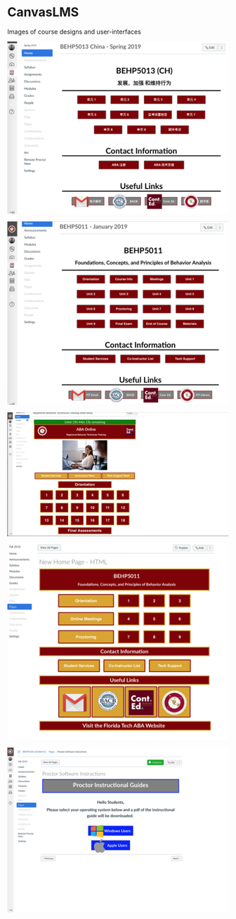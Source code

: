 # CanvasLMS
Images of course designs and user-interfaces

![](images/China_Course.png)

![](images/Course_Design_2.png)

![](images/Homepage%20RBT%20w%20Timer.png)

![](images/Main%20Course%20Homepage.png)

![](images/Proctor%20Page.png)
